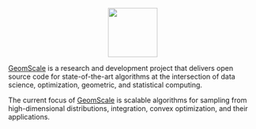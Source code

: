 <p align="center"><img src="https://user-images.githubusercontent.com/3660366/134188437-99ff904a-5b1d-454f-bfbc-eba94ef63c20.png" align="center" height="100"></p>

[GeomScale](https://geomscale.github.io) is a research and development project that delivers open source code for state-of-the-art algorithms at the intersection of data science, optimization, geometric, and statistical computing.

The current focus of [GeomScale](https://geomscale.github.io) is scalable algorithms for sampling from high-dimensional distributions, integration, convex optimization, and their applications.
